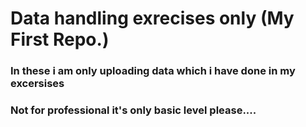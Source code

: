 # Data handling exrecises only (My First Repo.)
### In these i am only uploading data which i have done in my excersises

### Not for professional it's only basic level please....

